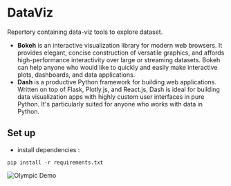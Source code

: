 # DataViz
Repertory containing data-viz tools to explore dataset.
* **Bokeh** is an interactive visualization library for modern web browsers. It provides elegant, concise construction of versatile graphics, and affords high-performance interactivity over large or streaming datasets. Bokeh can help anyone who would like to quickly and easily make interactive plots, dashboards, and data applications.
* **Dash** is a productive Python framework for building web applications. Written on top of Flask, Plotly.js, and React.js, Dash is ideal for building data visualization apps with highly custom user interfaces in pure Python. It's particularly suited for anyone who works with data in Python.

## Set up 
* install dependencies :   
```
pip install -r requirements.txt
```

![Olympic Demo](GIF/olympic.gif)

